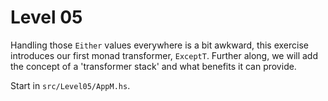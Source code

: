 # Level 05

Handling those `Either` values everywhere is a bit awkward, this exercise
introduces our first monad transformer, ``ExceptT``. Further along, we will add
the concept of a 'transformer stack' and what benefits it can provide.

Start in ``src/Level05/AppM.hs``.
